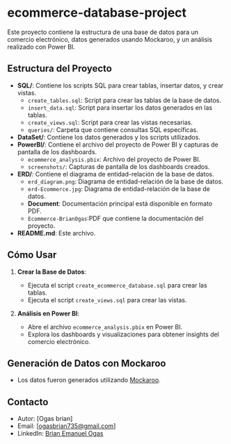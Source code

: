 # ecommerce-database-project
Este proyecto contiene la estructura de una base de datos para un comercio electrónico, datos generados usando Mockaroo, y un análisis realizado con Power BI.

## Estructura del Proyecto

- **SQL/**: Contiene los scripts SQL para crear tablas, insertar datos, y crear vistas.
  - `create_tables.sql`: Script para crear las tablas de la base de datos.
  - `insert_data.sql`: Script para insertar los datos generados en las tablas.
  - `create_views.sql`: Script para crear las vistas necesarias.
  - `queries/`: Carpeta que contiene consultas SQL específicas.
- **DataSet/**: Contiene los datos generados y los scripts utilizados.
- **PowerBI/**: Contiene el archivo del proyecto de Power BI y capturas de pantalla de los dashboards.
  - `ecommerce_analysis.pbix`: Archivo del proyecto de Power BI.
  - `screenshots/`: Capturas de pantalla de los dashboards creados.
- **ERD/**: Contiene el diagrama de entidad-relación de la base de datos.
  - `erd_diagram.png`: Diagrama de entidad-relación de la base de datos.
  - `erd-Ecommerce.jpg`: Diagrama de entidad-relación de la base de datos.
  - **Document**: Documentación principal está disponible en formato PDF.
  - `Ecommerce-BrianOgas`:PDF que contiene la documentación del proyecto.
- **README.md**: Este archivo.

## Cómo Usar

1. **Crear la Base de Datos**:
   - Ejecuta el script `create_ecommerce_database.sql` para crear las tablas.
   - Ejecuta el script `create_views.sql` para crear las vistas.

2. **Análisis en Power BI**:
   - Abre el archivo `ecommerce_analysis.pbix` en Power BI.
   - Explora los dashboards y visualizaciones para obtener insights del comercio electrónico.

## Generación de Datos con Mockaroo

- Los datos fueron generados utilizando [Mockaroo](https://mockaroo.com/).

## Contacto

- Autor: [Ogas brian]
- Email: [ogasbrian735@gmail.com]
- LinkedIn: [Brian Emanuel Ogas](www.linkedin.com/in/brian-emanuel-ogas)

